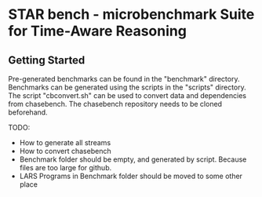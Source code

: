 #  STAR bench - microbenchmark Suite for Time-Aware Reasoning 

## Getting Started
Pre-generated benchmarks can be found in the "benchmark" directory.
Benchmarks can be generated using the scripts in the "scripts" directory.
The script "cbconvert.sh" can be used to convert data and dependencies from
chasebench. The chasebench repository needs to be cloned beforehand. 

TODO:
- How to generate all streams
- How to convert chasebench
- Benchmark folder should be empty, and generated by script. Because files
are too large for github.
- LARS Programs in Benchmark folder should be moved to some other place





